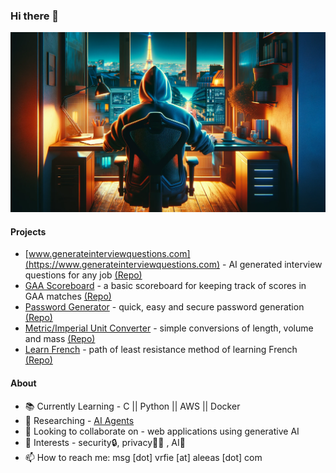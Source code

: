 ### Hi there 👋


![anonmouse1](https://github.com/anonmouse1/anonmouse1/blob/main/img/dalle-rearview-code1.png)


<!--
**anonmouse1/anonmouse1** is a ✨ _special_ ✨ repository because its `README.md` (this file) appears on your GitHub profile.
- [www.jobhelphai.com](https://www.jobhelpai.com) - AI powered tools to help job seekers find a position ( interview questions, skill finder, job analyser)

-->
<!-- Your badges -->
#### Projects
  - [www.generateinterviewquestions.com](https://www.generateinterviewquestions.com) - AI generated interview questions for any job [(Repo)](https://github.com/anonmouse1/openai_interview_question_generator)
- [GAA Scoreboard](https://game-scoreboard-beryl.vercel.app/) - a basic scoreboard for keeping track of scores in GAA matches [(Repo)](https://github.com/anonmouse1/game-scoreboard)
- [Password Generator](https://password-generator-taupe-ten.vercel.app/) - quick, easy and secure password generation [(Repo)](https://github.com/anonmouse1/passwordGenerator)
- [Metric/Imperial Unit Converter](https://unit-converter-psi.vercel.app/) - simple conversions of length, volume and mass [(Repo)](https://github.com/anonmouse1/unitConverter)
- [Learn French](https://learn-french-responsive-i0h4jqkfy-anonmouse1.vercel.app/) - path of least resistance method of learning French [(Repo)](https://github.com/anonmouse1/learnFrenchResponsive)
#### About
- 📚 Currently Learning -  C || Python || AWS || Docker
- 🧐 Researching - [AI Agents](https://github.com/microsoft/autogen)
- 🤝 Looking to collaborate on - web applications using generative AI
- 🌟 Interests - security🔒, privacy🕵️‍♂️ , AI🤖
- 📫 How to reach me: msg [dot] vrfie [at] aleeas [dot] com




 <!--              

[![anonmouse1 GitHub stats](https://readme-stats-mv8y.vercel.app/api?username=anonmouse1&show_icons=true&theme=dark)](https://github.com/anonmouse1/github-readme-stats)

[![Top Languages](https://readme-stats-mv8y.vercel.app/api/top-langs/?username=anonmouse1&show_icons=true&theme=dark)](https://github.com/anonmouse1/github-readme-stats)


-->

